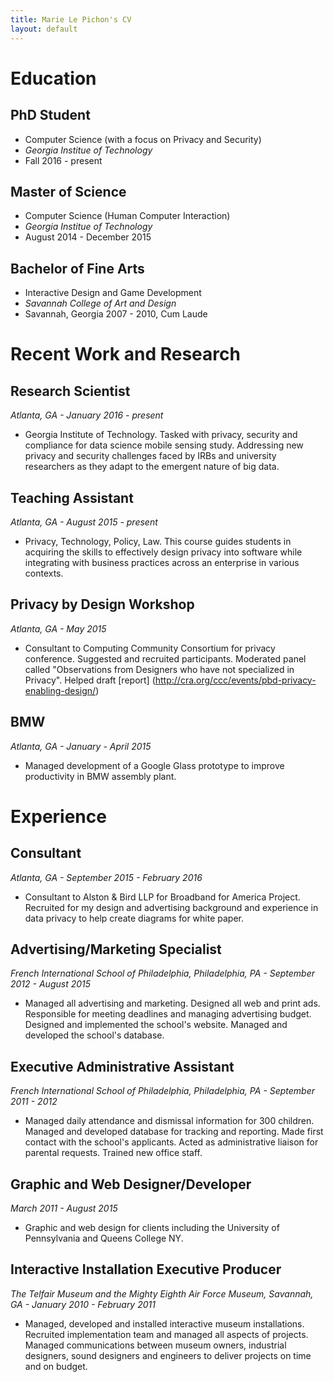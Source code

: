 ```yaml
---
title: Marie Le Pichon's CV
layout: default
---
```


# Education

## PhD Student
- Computer Science (with a focus on Privacy and Security)
- _Georgia Institue of Technology_
- Fall 2016 - present

## Master of Science
- Computer Science (Human Computer Interaction)
- _Georgia Institue of Technology_
- August 2014 - December 2015

## Bachelor of Fine Arts
- Interactive Design and Game Development
- _Savannah College of Art and Design_
- Savannah, Georgia 2007 - 2010, Cum Laude


# Recent Work and Research

## Research Scientist
_Atlanta, GA - January 2016 - present_
- Georgia Institute of Technology. Tasked with privacy, security and compliance for data science mobile sensing study. Addressing new privacy and security challenges faced by IRBs and university researchers as they adapt to the emergent nature of big data.

## Teaching Assistant
_Atlanta, GA - August 2015 - present_
- Privacy, Technology, Policy, Law.
This course guides students in acquiring the skills to effectively design privacy into software while integrating with business practices across an enterprise in various contexts.

## Privacy by Design Workshop
_Atlanta, GA - May 2015_
- Consultant to Computing Community Consortium for privacy conference. Suggested and recruited participants. Moderated panel called "Observations from Designers who have not specialized in Privacy". Helped draft [report] (http://cra.org/ccc/events/pbd-privacy-enabling-design/)

## BMW
_Atlanta, GA - January - April 2015_
- Managed development of a Google Glass prototype to improve productivity in BMW assembly plant.


# Experience

## Consultant
_Atlanta, GA - September 2015 - February 2016_
- Consultant to Alston & Bird LLP for Broadband for America Project. Recruited for my design and advertising background and experience in data privacy to help create diagrams for white paper.

## Advertising/Marketing Specialist
_French International School of Philadelphia, Philadelphia, PA - September 2012 - August 2015_
- Managed all advertising and marketing. Designed all web and print ads. Responsible for meeting deadlines and managing advertising budget. Designed and implemented the school's website. Managed and developed the school's database.

## Executive Administrative Assistant
_French International School of Philadelphia, Philadelphia, PA - September 2011 - 2012_
- Managed daily attendance and dismissal information for 300 children. Managed and developed database for tracking and reporting. Made first contact with the school's applicants. Acted as administrative liaison for parental requests. Trained new office staff.

## Graphic and Web Designer/Developer
_March 2011 - August 2015_
- Graphic and web design for clients including the University of Pennsylvania and Queens College NY.

## Interactive Installation Executive Producer
_The Telfair Museum and the Mighty Eighth Air Force Museum, Savannah, GA - January 2010 - February 2011_
- Managed, developed and installed interactive museum installations. Recruited implementation team and managed all aspects of projects. Managed communications between museum owners, industrial designers, sound designers and engineers to deliver projects on time and on budget.
